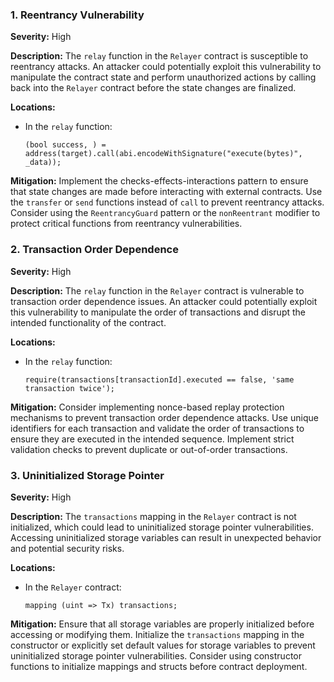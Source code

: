 ### 1. **Reentrancy Vulnerability**

**Severity:**
High

**Description:**
The `relay` function in the `Relayer` contract is susceptible to reentrancy attacks. An attacker could potentially exploit this vulnerability to manipulate the contract state and perform unauthorized actions by calling back into the `Relayer` contract before the state changes are finalized.

**Locations:**

- In the `relay` function:
  ```solidity
  (bool success, ) = address(target).call(abi.encodeWithSignature("execute(bytes)", _data));
  ```

**Mitigation:**
Implement the checks-effects-interactions pattern to ensure that state changes are made before interacting with external contracts. Use the `transfer` or `send` functions instead of `call` to prevent reentrancy attacks. Consider using the `ReentrancyGuard` pattern or the `nonReentrant` modifier to protect critical functions from reentrancy vulnerabilities.

### 2. **Transaction Order Dependence**

**Severity:**
High

**Description:**
The `relay` function in the `Relayer` contract is vulnerable to transaction order dependence issues. An attacker could potentially exploit this vulnerability to manipulate the order of transactions and disrupt the intended functionality of the contract.

**Locations:**

- In the `relay` function:
  ```solidity
  require(transactions[transactionId].executed == false, 'same transaction twice');
  ```

**Mitigation:**
Consider implementing nonce-based replay protection mechanisms to prevent transaction order dependence attacks. Use unique identifiers for each transaction and validate the order of transactions to ensure they are executed in the intended sequence. Implement strict validation checks to prevent duplicate or out-of-order transactions.

### 3. **Uninitialized Storage Pointer**

**Severity:**
High

**Description:**
The `transactions` mapping in the `Relayer` contract is not initialized, which could lead to uninitialized storage pointer vulnerabilities. Accessing uninitialized storage variables can result in unexpected behavior and potential security risks.

**Locations:**

- In the `Relayer` contract:
  ```solidity
  mapping (uint => Tx) transactions;
  ```

**Mitigation:**
Ensure that all storage variables are properly initialized before accessing or modifying them. Initialize the `transactions` mapping in the constructor or explicitly set default values for storage variables to prevent uninitialized storage pointer vulnerabilities. Consider using constructor functions to initialize mappings and structs before contract deployment.